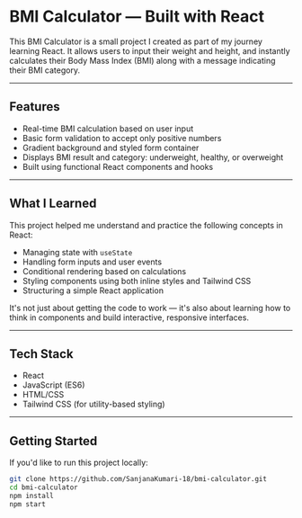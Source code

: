 # BMI Calculator — Built with React

This BMI Calculator is a small project I created as part of my journey learning React. It allows users to input their weight and height, and instantly calculates their Body Mass Index (BMI) along with a message indicating their BMI category.

---

## Features

- Real-time BMI calculation based on user input
- Basic form validation to accept only positive numbers
- Gradient background and styled form container
- Displays BMI result and category: underweight, healthy, or overweight
- Built using functional React components and hooks

---

## What I Learned

This project helped me understand and practice the following concepts in React:

- Managing state with `useState`
- Handling form inputs and user events
- Conditional rendering based on calculations
- Styling components using both inline styles and Tailwind CSS
- Structuring a simple React application

It's not just about getting the code to work — it's also about learning how to think in components and build interactive, responsive interfaces.

---

## Tech Stack

- React
- JavaScript (ES6)
- HTML/CSS
- Tailwind CSS (for utility-based styling)

---

## Getting Started

If you'd like to run this project locally:

```bash
git clone https://github.com/SanjanaKumari-18/bmi-calculator.git
cd bmi-calculator
npm install
npm start
